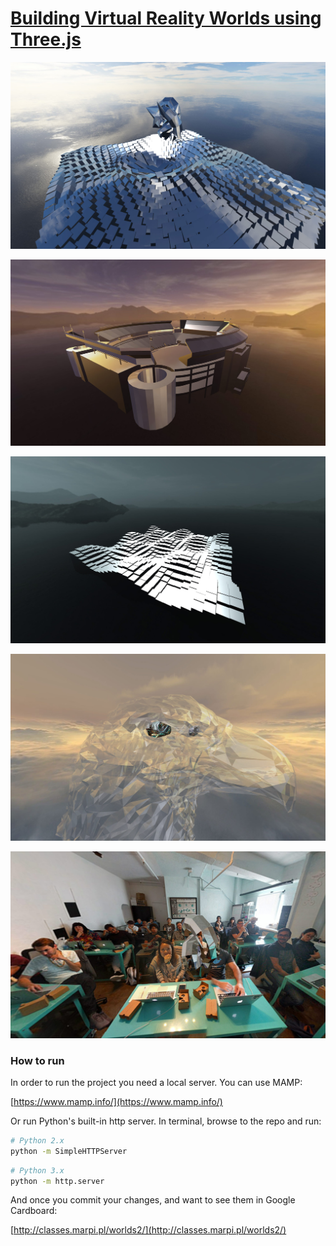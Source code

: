 # [Building Virtual Reality Worlds using Three.js](http://grayarea.org/workshop/building-virtual-reality-worlds-using-three-js/)

[![alt text](assets/image1.jpg "Building Virtual Reality Worlds using Three.js")](http://classes.marpi.pl/worlds2/)

[![alt text](assets/stadium.jpg "Building Virtual Reality Worlds using Three.js")](http://classes.marpi.pl/worlds2/public/stadium)

[![alt text](assets/wave.jpg "Building Virtual Reality Worlds using Three.js")](http://classes.marpi.pl/worlds2/public/wave)

[![alt text](assets/glass_eagle.jpg "Building Virtual Reality Worlds using Three.js")](http://classes.marpi.pl/worlds2/public/glass_eagle)

[![alt text](assets/class.jpg "Building Virtual Reality Worlds using Three.js")](http://classes.marpi.pl/worlds2/public/class)

### How to run

In order to run the project you need a local server. You can use MAMP:

[https://www.mamp.info/](https://www.mamp.info/)

Or run Python's built-in http server.
In terminal, browse to the repo and run:

```sh
# Python 2.x
python -m SimpleHTTPServer
```

```sh
# Python 3.x
python -m http.server
```

And once you commit your changes, and want to see them in Google Cardboard:

[http://classes.marpi.pl/worlds2/](http://classes.marpi.pl/worlds2/)
